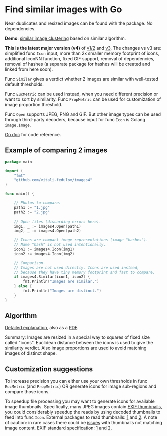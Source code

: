 # Find similar images with Go

Near duplicates and resized images can be found with the package. No dependencies.

**Demo**: [similar image clustering](https://vitali-fedulov.github.io/similar.pictures/) based on similar algorithm.

**This is the latest major version (v4)** of [v1/2](https://github.com/vitali-fedulov/images) and [v3](https://github.com/vitali-fedulov/images3). The changes vs v3 are: simplified func `Icon` input, more than 2x smaller memory footprint of icons, additional IconNN function, fixed GIF support, removal of dependencies, removal of hashes (a separate package for hashes will be created and linked from here soon).

Func `Similar` gives a verdict whether 2 images are similar with well-tested default thresholds.

Func `EucMetric` can be used instead, when you need different precision or want to sort by similarity. Func `PropMetric` can be used for customization of image proportion threshold.

Func `Open` supports JPEG, PNG and GIF. But other image types can be used through third-party decoders, because input for func `Icon` is Golang `image.Image`.

[Go doc](https://pkg.go.dev/github.com/vitali-fedulov/images4) for code reference.

## Example of comparing 2 images

```go
package main

import (
	"fmt"
	"github.com/vitali-fedulov/images4"
)

func main() {

	// Photos to compare.
	path1 := "1.jpg"
	path2 := "2.jpg"

	// Open files (discarding errors here).
	img1, _ := images4.Open(path1)
	img2, _ := images4.Open(path2)

	// Icons are compact image representations (image "hashes").
	// Name "hash" is not used intentionally.
	icon1 := images4.Icon(img1)
	icon2 := images4.Icon(img2)

	// Comparison.
	// Images are not used directly. Icons are used instead,
	// because they have tiny memory footprint and fast to compare.
	if images4.Similar(icon1, icon2) {
		fmt.Println("Images are similar.")
	} else {
		fmt.Println("Images are distinct.")
	}
}
```

## Algorithm

[Detailed explanation](https://vitali-fedulov.github.io/similar.pictures/algorithm-for-perceptual-image-comparison.html), also as a [PDF](https://github.com/vitali-fedulov/research/blob/main/Algorithm%20for%20perceptual%20image%20comparison.pdf).

Summary: Images are resized in a special way to squares of fixed size called "icons". Euclidean distance between the icons is used to give the similarity verdict. Also image proportions are used to avoid matching images of distinct shape.

## Customization suggestions

To increase precision you can either use your own thresholds in func `EucMetric` (and `PropMetric`) OR generate icons for image sub-regions and compare those icons.

To speedup file processing you may want to generate icons for available image thumbnails. Specifically, many JPEG images contain [EXIF thumbnails](https://vitali-fedulov.github.io/similar.pictures/jpeg-thumbnail-reader.html), you could considerably speedup the reads by using decoded thumbnails to feed into func `Icon`. External packages to read thumbnails: [1](https://github.com/dsoprea/go-exif) and [2](https://github.com/rwcarlsen/goexif). A note of caution: in rare cases there could be [issues](https://security.stackexchange.com/questions/116552/the-history-of-thumbnails-or-just-a-previous-thumbnail-is-embedded-in-an-image/201785#201785) with thumbnails not matching image content. EXIF standard specification: [1](https://www.media.mit.edu/pia/Research/deepview/exif.html) and [2](https://www.exif.org/Exif2-2.PDF).
